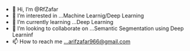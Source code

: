 - 👋 Hi, I’m @RfZafar
- 👀 I’m interested in ...Machine Learnig/Deep Learning
- 🌱 I’m currently learning ...Deep Learning
- 💞️ I’m looking to collaborate on ...Semantic Segmentation using Deep Learninf
- 📫 How to reach me ...arifzafar966@gmail.com

<!---
RfZafar/RfZafar is a ✨ special ✨ repository because its `README.md` (this file) appears on your GitHub profile.
You can click the Preview link to take a look at your changes.
--->
